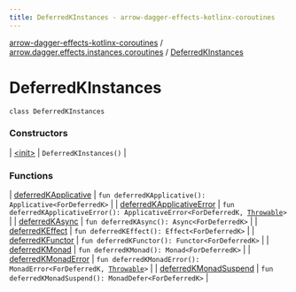 ```yaml
---
title: DeferredKInstances - arrow-dagger-effects-kotlinx-coroutines
---
```


[arrow-dagger-effects-kotlinx-coroutines](../../index.html) / [arrow.dagger.effects.instances.coroutines](../index.html) / [DeferredKInstances](./index.html)

# DeferredKInstances

`class DeferredKInstances`

### Constructors

| [&lt;init&gt;](-init-.html) | `DeferredKInstances()` |

### Functions

| [deferredKApplicative](deferred-k-applicative.html) | `fun deferredKApplicative(): Applicative<ForDeferredK>` |
| [deferredKApplicativeError](deferred-k-applicative-error.html) | `fun deferredKApplicativeError(): ApplicativeError<ForDeferredK, `[`Throwable`](https://kotlinlang.org/api/latest/jvm/stdlib/kotlin/-throwable/index.html)`>` |
| [deferredKAsync](deferred-k-async.html) | `fun deferredKAsync(): Async<ForDeferredK>` |
| [deferredKEffect](deferred-k-effect.html) | `fun deferredKEffect(): Effect<ForDeferredK>` |
| [deferredKFunctor](deferred-k-functor.html) | `fun deferredKFunctor(): Functor<ForDeferredK>` |
| [deferredKMonad](deferred-k-monad.html) | `fun deferredKMonad(): Monad<ForDeferredK>` |
| [deferredKMonadError](deferred-k-monad-error.html) | `fun deferredKMonadError(): MonadError<ForDeferredK, `[`Throwable`](https://kotlinlang.org/api/latest/jvm/stdlib/kotlin/-throwable/index.html)`>` |
| [deferredKMonadSuspend](deferred-k-monad-suspend.html) | `fun deferredKMonadSuspend(): MonadDefer<ForDeferredK>` |

